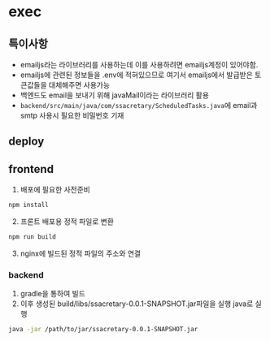 # exec

## 특이사항

- emailjs라는 라이브러리를 사용하는데 이를 사용하려면 emailjs계정이 있어야함.
- emailjs에 관련된 정보들을 .env에 적혀있으므로 여기서 emailjs에서 발급받은 토큰값들을 대체해주면 사용가능
- 백엔드도 email을 보내기 위해 javaMail이라는 라이브러리 활용
- `backend/src/main/java/com/ssacretary/ScheduledTasks.java`에 email과 smtp 사용시 필요한 비밀번호 기재

## deploy

## frontend

1. 배포에 필요한 사전준비

```bash
npm install
```

2. 프론트 배포용 정적 파일로 변환

```bash
npm run build
```

3. nginx에 빌드된 정적 파일의 주소와 연결

### backend

1. gradle을 통하여 빌드
2. 이후 생성된 build/libs/ssacretary-0.0.1-SNAPSHOT.jar파일을 실행 java로 실행

```bash
java -jar /path/to/jar/ssacretary-0.0.1-SNAPSHOT.jar
```



